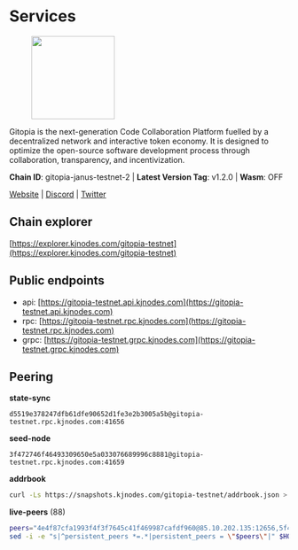 # Services

<figure><img src="https://raw.githubusercontent.com/kj89/testnet_manuals/main/pingpub/logos/gitopia.png" width="150" alt=""><figcaption></figcaption></figure>

Gitopia is the next-generation Code Collaboration Platform fuelled by  a decentralized network and interactive token economy. It is designed  to optimize the open-source software development process through  collaboration, transparency, and incentivization.

**Chain ID**: gitopia-janus-testnet-2 | **Latest Version Tag**: v1.2.0 | **Wasm**: OFF

[Website](https://gitopia.com/) | [Discord](https://discord.gg/hFTXCGNYDZ) | [Twitter](https://twitter.com/gitopiaDAO)




## Chain explorer
[https://explorer.kjnodes.com/gitopia-testnet](https://explorer.kjnodes.com/gitopia-testnet)

## Public endpoints

* api: [https://gitopia-testnet.api.kjnodes.com](https://gitopia-testnet.api.kjnodes.com)
* rpc: [https://gitopia-testnet.rpc.kjnodes.com](https://gitopia-testnet.rpc.kjnodes.com)
* grpc: [https://gitopia-testnet.grpc.kjnodes.com](https://gitopia-testnet.grpc.kjnodes.com)

## Peering

**state-sync**

```text
d5519e378247dfb61dfe90652d1fe3e2b3005a5b@gitopia-testnet.rpc.kjnodes.com:41656
```

**seed-node**

```text
3f472746f46493309650e5a033076689996c8881@gitopia-testnet.rpc.kjnodes.com:41659
```

**addrbook**
```bash
curl -Ls https://snapshots.kjnodes.com/gitopia-testnet/addrbook.json > $HOME/.gitopia/config/addrbook.json
```

**live-peers** (88)
```bash
peers="4e4f87cfa1993f4f3f7645c41f469987cafdf960@85.10.202.135:12656,5f4aee494e44d65f31753d7122f074f27b3ed8a2@95.216.162.25:656,63381c5528ed8ca93f9ba31008a9630d21b29a97@142.132.152.46:46656,f1a47d469460fb0a70b12d7739afbc0bf78eadda@78.47.195.69:656,df5b61e51ab2f6c3bf1f3c387ba1586a84b41b25@141.95.65.26:27956,374da78901e59810277fc35482bce6e30953f488@80.79.6.155:41656,3b0956b482f89b361dd350f1c6b3743096897446@65.108.124.219:35656,38f4e436b28b05850fa9b67cadf0700123cec094@45.10.154.166:26656,68829bc3c3204eb67c1f913de89f05b12f2b8e19@79.120.77.57:41656,ad33cf22f96e43448798686ed0f7428b8fdacf5b@5.161.90.174:656,d5519e378247dfb61dfe90652d1fe3e2b3005a5b@65.109.68.190:41656,95fbdc6d62be17db6688222b15b57d3e795ed07a@167.86.84.102:656,c820e754c56b5455d64ab7685730c44a936d0833@154.38.165.129:26656,6af1ed533c0ff79bd677291047687cd8ae966e89@85.190.246.56:26656,ed177ff3cf334df1a6c190438b0c7b5dd64b423a@45.151.122.140:656,c84906b19dc7dc7bda94ab2167d4b0af64a28b49@45.151.122.191:656,ea53a3f77fe373f47be4e77fd5f9ff526dfaec33@51.79.143.46:41656,61c85d47e1dd86d5a5849450b849078d4d13184b@85.239.244.123:26656,ba614c2b5beae6df39a4310043294ffde60e8e8d@45.85.250.147:26656,481189b7e246f6c824a969482446c49abbfe76b8@161.97.172.147:26656,a0dcc2fd815a26280d11b67dfa9459be9975e044@38.242.139.184:656,52098a0fdd0dc566615ad37492019d252635bdda@45.85.249.131:656,399d4e19186577b04c23296c4f7ecc53e61080cb@34.142.156.29:26656,b6651c7b043ef4bdccd7906b0f06de2bbdfe8a60@193.46.243.75:26656,5c58d5c43b0a93a28da0cd528af7921567a43921@146.190.34.12:41656,975a3ade04fc92d00c7ad59d536506fde46169e7@167.86.96.233:656,d9d59b442e46f142394fcdf2f246ca8c7b2b7ce9@149.102.146.36:26656,5463bd10198219f2c2b7916d36f9af6a0502e7eb@23.88.73.158:26656,5c2a752c9b1952dbed075c56c600c3a79b58c395@195.3.220.140:27036,7334166688a52b1adc9d72aaa4a3b56139ad1da2@109.123.255.116:26656,36bd596e06d4a372a2696f4844ee91b3226d8ef2@165.232.148.19:26656,7d819fa869f7c5b42c2c7a9538e1a9e7a52cfdee@65.108.226.26:24656,6871aeacd353d66c38b1ebbf3b1ad244fa05e32b@167.86.84.125:26656,ee812a11525cf7e2de4bd63e66aed8b8de337902@38.242.235.199:41656,73de34b1d08fdd58b5a5c0ec6d2560310c1ebe90@38.242.151.86:26656,9bb344d83fc1fafc4bce6b8e4a95b82f37ac4f31@82.208.20.136:26656,2236a75a7557d8633d06ac6f036c1b47c1fd1598@149.102.158.166:41656,c084771b4bb2e972053cdda4a2431b89f0545f28@85.239.235.145:26656,ad7f18fc2b6f28e9c10e888a623f45639f670a4b@159.223.199.25:41656,93c4c73375b5f52020e7e7bd3f901ee28f07e6b7@109.123.243.66:41656,0eb70bf5e2403694109f9bba184570074c2dfdd5@38.242.235.255:26656,7625d36b162c2d820c3f34d31489668a470a4b81@161.97.111.231:26656,c03e9f152bb1becc54d4424d02249135d39be09f@81.0.218.106:41656,ae5d5b47ea732ff509114f405967f61eb3d86ac6@75.119.146.171:656,d7997c87b1b85c8f201aeb69b8b1f0561192df9b@65.108.225.5:41656,ffb4f7d43d6449c292d4e60c8a48eb3d31c39691@38.242.139.100:656,98bdfc67810bf7ac8f5c45b2c677b4bf199eb42e@185.193.67.65:41656,2f0484f05aa2d58d91aa21ea7cb9ce81c2e207ea@85.239.240.187:26656,292c099fc654a1331d3b62a1b939f867b62ef434@45.85.147.242:656,5fb72a0bea398ce56fa20cd732623f98d774be7d@149.102.128.208:41656,4ce95178f6543d6cc8335f9d998f36f7b804d6ab@84.46.249.227:26656,082e95b5d5351e68dcfb24dff802f9064cfd5a4c@65.109.92.241:51056,4cd60a4dd4211d38d948a86a614f1fd8d3d274eb@75.119.153.139:656,27411a4ba3fae9b1bb00b1181da0ea300947418a@178.20.46.216:26656,03073657e8bc5bcf71e7fd8df281ab8dcbc8821a@45.151.122.130:656,5fa476e097bc0af605581b5fb905b10707c5762d@84.46.247.123:26656,59a99a10a28baeda8535598acef9abb706ec5dbc@45.85.249.132:656,4e0e57bcac8aa2bc3188d5b7845eeee61a61f3f0@194.163.170.165:26656,72ba064143222cc699fe2e3830a52b43c18e1c2c@185.209.228.213:26656,f552c1503a04d2455bec87d1d427884e5282bae1@176.9.22.117:41656,6ea375302fdd319ef64e013f469e286faf739da8@213.239.207.165:20086,32230c9132ec36dc8510ba57330a30f3d34e3eeb@65.109.70.23:11356,7182dfadba43a9a3b35f6862e63f75be20c8b1db@95.217.214.125:41656,4ed110a5b1ebad62d1e92e8cdabfc9160e2ca4db@65.109.92.148:46656,23fe6daf70c91f8d5619a37951ca9417d3046bb7@84.46.252.186:656,c5fa8b2df54c71b7a6479d9ba67dcd87b7109f25@103.104.75.230:41656,ac606e28c081c679dc23d9a94c29842be8f8b1f1@45.85.249.133:656,d15e22d7be8ba1b97ff429cf87fea2af41450b37@149.102.134.212:41656,f0b8227e40f25eaec0e25b9e91ca199d2d9a1ecb@167.86.94.177:656,37677351ed74a5ced46a99217d19e30d5bcacc1d@5.75.147.138:26656,059dfbb655e9937c82f9dbc774397dd392c363de@149.102.137.5:41656,deca8c5aed2d1e617789d80927394a1d4d1c7360@149.102.146.123:26656,6394e25102c665c68a51fd853d8ca9c2bad18307@65.109.61.116:26656,3989c44e8af3427b22a71a94185e85df99d450b4@149.102.158.188:41656,15bb9edc16710d321163e7ef8b9a44959dd7e657@65.108.126.46:30656,8d45cada398e1035e220857a84021fabfa723248@2.58.82.21:26656,38bb52ed6c948c8709f71a5502af9c41c1bcd09b@185.217.127.39:26656,314ee8896c9f9e39450dc25623f8019cf316ed60@38.242.135.124:26656,5ef7118095b8bcbc9356915c104b1295c76bcd4e@178.236.129.143:656,f314268ef1886e4ad2801c8443ea0b0c8143a246@95.214.55.25:30656,e704537ce1348bfc7b781d6546ae272ff3eea8d5@34.143.182.137:26656,007d2419fea80aee707d009af0153f5105c53379@38.242.139.164:656,5c2c2b27e1824097d4f5dc7a581a8d615923e76f@185.252.235.110:41656,df09684bec670d3f12b4349232c4647965811dcc@5.180.151.32:26656,a52d22191c38d7406f7b7bd8b3969f35d7c31c8b@146.190.62.4:26656,d804235e103d9f0cd86c00c4c445149bb5c38e6a@185.202.239.254:26656,df5c15eeaeecb2116ab947e10c065353d762f5ad@185.163.124.151:41656,023c6a86fbd8b8368503c92bd612a8c0379a26e5@194.146.13.251:656"
sed -i -e "s|^persistent_peers *=.*|persistent_peers = \"$peers\"|" $HOME/.gitopia/config/config.toml
```
